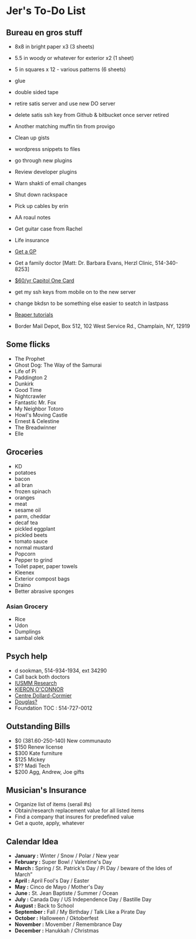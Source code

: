 # Jer's To-Do List

## Bureau en gros stuff

- 8x8 in bright paper x3 (3 sheets)
- 5.5 in woody or whatever for exterior x2 (1 sheet)
- 5 in squares x 12 - various patterns (6 sheets)
- glue
- double sided tape



- retire satis server and use new DO server
- delete satis ssh key from Github & bitbucket once server retired
- Another matching muffin tin from provigo
- Clean up gists
- wordpress snippets to files
- go through new plugins
- Review developer plugins
- Warn shakti of email changes
- Shut down rackspace
- Pick up cables by erin
- AA roaul notes
- Get guitar case from Rachel
- Life insurance
- [Get a GP](http://gamf.gouv.qc.ca/index_en.html)
- Get a family doctor [Matt: Dr. Barbara Evans, Herzl Clinic, 514-340-8253]
- [$60/yr Capitol One Card](http://bit.ly/28Os44b)
- get my ssh keys from mobile on to the new server 
- change bkdsn to be something else easier to seatch in lastpass
- [Reaper tutorials](http://www.kennymania.com/reaper-videos/)
- Border Mail Depot, Box 512, 102 West Service Rd., Champlain, NY, 12919

## Some flicks

- The Prophet
- Ghost Dog: The Way of the Samurai
- Life of Pi
- Paddington 2
- Dunkirk
- Good Time
- Nightcrawler
- Fantastic Mr. Fox
- My Neighbor Totoro
- Howl's Moving Castle
- Ernest & Celestine
- The Breadwinner
- Elle

## Groceries

- KD
- potatoes
- bacon
- all bran
- frozen spinach
- oranges
- meat
- sesame oil
- parm, cheddar
- decaf tea
- pickled eggplant
- pickled beets
- tomato sauce
- normal mustard
- Popcorn
- Pepper to grind
- Toilet paper, paper towels
- Kleenex
- Exterior compost bags
- Draino
- Better abrasive sponges

### Asian Grocery

- Rice
- Udon
- Dumplings
- sambal olek

## Psych help

- d sookman, 514-934-1934, ext 34290
- Call back both doctors
- [IUSMM Research](http://www.iusmm.ca/research.html)
- [KIERON O'CONNOR](http://www.iusmm.ca/kieronoconnor.html)
- [Centre Dollard-Cormier](http://dependancemontreal.ca/programmes-et-services/adultes)
- [Douglas?](http://www.douglas.qc.ca/?locale=en)
- Foundation TOC : 514-727-0012

## Outstanding Bills

- $0 (381.60-250-140) New communauto
- $150 Renew license
- $300 Kate furniture
- $125 Mickey
- $?? Madi Tech
- $200 Agg, Andrew, Joe gifts

## Musician's Insurance

- Organize list of items (serail #s)
- Obtain/research replacement value for all listed items
- Find a company that insures for predefined value
- Get a quote, apply, whatever

## Calendar Idea

- **January :** Winter / Snow / Polar / New year
- **February :** Super Bowl / Valentine's Day
- **March :** Spring / St. Patrick's Day / Pi Day / beware of the Ides of March”
- **April :** April Fool's Day / Easter
- **May :** Cinco de Mayo / Mother's Day
- **June :** St. Jean Baptiste / Summer / Ocean
- **July :** Canada Day / US Independence Day / Bastille Day
- **August :** Back to School
- **September :** Fall / My Birthday / Talk Like a Pirate Day
- **October :** Halloween / Oktoberfest
- **November :** Movember / Remembrance Day
- **December :** Hanukkah / Christmas
